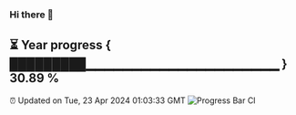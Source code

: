 ### Hi there 👋
⏳ Year progress { █████████▁▁▁▁▁▁▁▁▁▁▁▁▁▁▁▁▁▁▁▁▁ } 30.89 %
---
⏰ Updated on Tue, 23 Apr 2024 01:03:33 GMT
![Progress Bar CI](https://github.com/liununu/liununu/workflows/Progress%20Bar%20CI/badge.svg)
